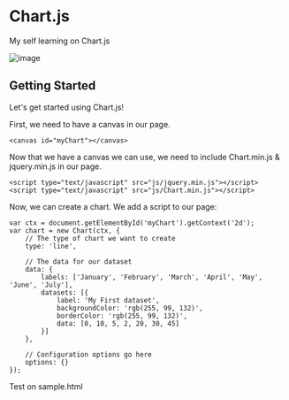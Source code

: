 # Chart.js
My self learning on Chart.js

![image](https://user-images.githubusercontent.com/56244402/110635015-3ad93100-81dd-11eb-947f-26989fdfde5e.png)

## Getting Started

Let's get started using Chart.js!

First, we need to have a canvas in our page.
```
<canvas id="myChart"></canvas>
```
Now that we have a canvas we can use, we need to include Chart.min.js & jquery.min.js in our page.

```
<script type="text/javascript" src="js/jquery.min.js"></script>
<script type="text/javascript" src="js/Chart.min.js"></script>
```
Now, we can create a chart. We add a script to our page:

```
var ctx = document.getElementById('myChart').getContext('2d');
var chart = new Chart(ctx, {
    // The type of chart we want to create
    type: 'line',

    // The data for our dataset
    data: {
        labels: ['January', 'February', 'March', 'April', 'May', 'June', 'July'],
        datasets: [{
            label: 'My First dataset',
            backgroundColor: 'rgb(255, 99, 132)',
            borderColor: 'rgb(255, 99, 132)',
            data: [0, 10, 5, 2, 20, 30, 45]
        }]
    },

    // Configuration options go here
    options: {}
});
```
Test on sample.html
